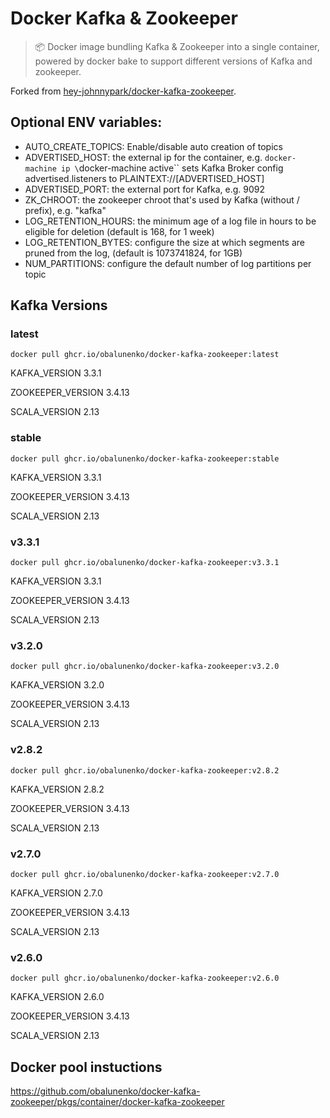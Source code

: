 # Docker Kafka & Zookeeper

> 📦 Docker image bundling Kafka & Zookeeper into a single container, powered by docker bake to support different versions of Kafka and zookeeper.

Forked from [hey-johnnypark/docker-kafka-zookeeper](https://github.com/hey-johnnypark/docker-kafka-zookeeper).

## Optional ENV variables:
 * AUTO_CREATE_TOPICS: Enable/disable auto creation of topics
 * ADVERTISED_HOST: the external ip for the container, e.g. `docker-machine ip \`docker-machine active\`` sets Kafka Broker config advertised.listeners to PLAINTEXT://[ADVERTISED_HOST]
 * ADVERTISED_PORT: the external port for Kafka, e.g. 9092
 * ZK_CHROOT: the zookeeper chroot that's used by Kafka (without / prefix), e.g. "kafka"
 * LOG_RETENTION_HOURS: the minimum age of a log file in hours to be eligible for deletion (default is 168, for 1 week)
 * LOG_RETENTION_BYTES: configure the size at which segments are pruned from the log, (default is 1073741824, for 1GB)
 * NUM_PARTITIONS: configure the default number of log partitions per topic

## Kafka Versions

### latest

`docker pull ghcr.io/obalunenko/docker-kafka-zookeeper:latest`

KAFKA_VERSION 3.3.1

ZOOKEEPER_VERSION 3.4.13

SCALA_VERSION 2.13

### stable

`docker pull ghcr.io/obalunenko/docker-kafka-zookeeper:stable`

KAFKA_VERSION 3.3.1

ZOOKEEPER_VERSION 3.4.13

SCALA_VERSION 2.13


### v3.3.1

`docker pull ghcr.io/obalunenko/docker-kafka-zookeeper:v3.3.1`

KAFKA_VERSION 3.3.1

ZOOKEEPER_VERSION 3.4.13

SCALA_VERSION 2.13

### v3.2.0

`docker pull ghcr.io/obalunenko/docker-kafka-zookeeper:v3.2.0`

KAFKA_VERSION 3.2.0

ZOOKEEPER_VERSION 3.4.13

SCALA_VERSION 2.13


### v2.8.2

`docker pull ghcr.io/obalunenko/docker-kafka-zookeeper:v2.8.2`

KAFKA_VERSION 2.8.2

ZOOKEEPER_VERSION 3.4.13

SCALA_VERSION 2.13


### v2.7.0

`docker pull ghcr.io/obalunenko/docker-kafka-zookeeper:v2.7.0`

KAFKA_VERSION 2.7.0

ZOOKEEPER_VERSION 3.4.13

SCALA_VERSION 2.13


### v2.6.0

`docker pull ghcr.io/obalunenko/docker-kafka-zookeeper:v2.6.0`

KAFKA_VERSION 2.6.0

ZOOKEEPER_VERSION 3.4.13

SCALA_VERSION 2.13


## Docker pool instuctions

https://github.com/obalunenko/docker-kafka-zookeeper/pkgs/container/docker-kafka-zookeeper
